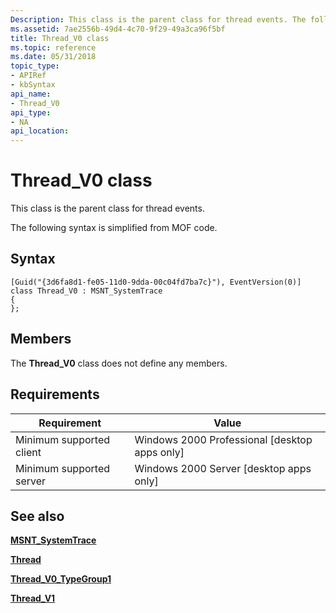 ```yaml
---
Description: This class is the parent class for thread events. The following syntax is simplified from MOF code.
ms.assetid: 7ae2556b-49d4-4c70-9f29-49a3ca96f5bf
title: Thread_V0 class
ms.topic: reference
ms.date: 05/31/2018
topic_type: 
- APIRef
- kbSyntax
api_name: 
- Thread_V0
api_type: 
- NA
api_location: 
---
```


# Thread\_V0 class

This class is the parent class for thread events.

The following syntax is simplified from MOF code.

## Syntax

``` syntax
[Guid("{3d6fa8d1-fe05-11d0-9dda-00c04fd7ba7c}"), EventVersion(0)]
class Thread_V0 : MSNT_SystemTrace
{
};
```

## Members

The **Thread\_V0** class does not define any members.

## Requirements



| Requirement | Value |
|-------------------------------------|------------------------------------------------------------|
| Minimum supported client<br/> | Windows 2000 Professional \[desktop apps only\]<br/> |
| Minimum supported server<br/> | Windows 2000 Server \[desktop apps only\]<br/>       |



## See also

<dl> <dt>

[**MSNT\_SystemTrace**](msnt-systemtrace.md)
</dt> <dt>

[**Thread**](thread.md)
</dt> <dt>

[**Thread\_V0\_TypeGroup1**](thread-v0-typegroup1.md)
</dt> <dt>

[**Thread\_V1**](thread-v1.md)
</dt> </dl>

 

 




